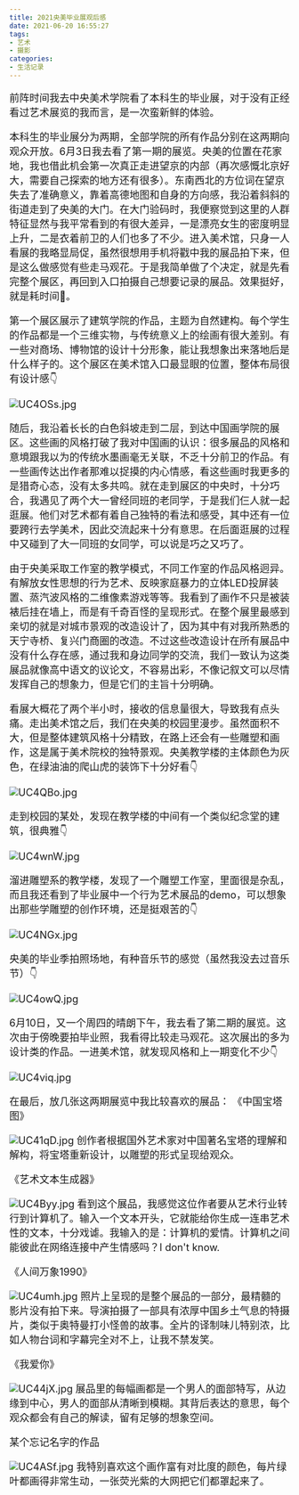 ```yaml
---
title: 2021央美毕业展观后感
date: 2021-06-20 16:55:27
tags:
- 艺术
- 摄影
categories:
- 生活记录
---
```


<font size=4>

前阵时间我去中央美术学院看了本科生的毕业展，对于没有正经看过艺术展览的我而言，是一次蛮新鲜的体验。

本科生的毕业展分为两期，全部学院的所有作品分别在这两期向观众开放。6月3日我去看了第一期的展览。央美的位置在花家地，我也借此机会第一次真正走进望京的内部（再次感慨北京好大，需要自己探索的地方还有很多）。东南西北的方位词在望京失去了准确意义，靠着高德地图和自身的方向感，我沿着斜斜的街道走到了央美的大门。在大门验码时，我便察觉到这里的人群特征显然与我平常看到的有很大差异，一是漂亮女生的密度明显上升，二是衣着前卫的人们也多了不少。进入美术馆，只身一人看展的我略显局促，虽然很想用手机将戳中我的展品拍下来，但是这么做感觉有些走马观花。于是我简单做了个决定，就是先看完整个展区，再回到入口拍摄自己想要记录的展品。效果挺好，就是耗时间🤣。

第一个展区展示了建筑学院的作品，主题为自然建构。每个学生的作品都是一个三维实物，与传统意义上的绘画有很大差别。有一些对商场、博物馆的设计十分形象，能让我想象出来落地后是什么样子的。这个展区在美术馆入口最显眼的位置，整体布局很有设计感👇
<!-- {% asset_img pic1.jpg %} -->
![UC4OSs.jpg](https://m1.im5i.com/2022/07/30/UC4OSs.jpg)

随后，我沿着长长的白色斜坡走到二层，到达中国画学院的展区。这些画的风格打破了我对中国画的认识：很多展品的风格和意境跟我以为的传统水墨画毫无关联，不乏十分前卫的作品。有一些画传达出作者那难以捉摸的内心情感，看这些画时我更多的是猎奇心态，没有太多共鸣。就在走到展区的中央时，十分巧合，我遇见了两个大一曾经同班的老同学，于是我们仨人就一起逛展。他们对艺术都有着自己独特的看法和感受，其中还有一位要跨行去学美术，因此交流起来十分有意思。在后面逛展的过程中又碰到了大一同班的女同学，可以说是巧之又巧了。

由于央美采取工作室的教学模式，不同工作室的作品风格迥异。有解放女性思想的行为艺术、反映家庭暴力的立体LED投屏装置、蒸汽波风格的二维像素游戏等等。我看到了画作不只是被装裱后挂在墙上，而是有千奇百怪的呈现形式。在整个展里最感到亲切的就是对城市景观的改造设计了，因为其中有对我所熟悉的天宁寺桥、复兴门商圈的改造。不过这些改造设计在所有展品中没有什么存在感，通过我和身边同学的交流，我们一致认为这类展品就像高中语文的议论文，不容易出彩，不像记叙文可以尽情发挥自己的想象力，但是它们的主旨十分明确。

看展大概花了两个半小时，接收的信息量很大，导致我有点头痛。走出美术馆之后，我们在央美的校园里漫步。虽然面积不大，但是整体建筑风格十分精致，在路上还会有一些雕塑和画作，这是属于美术院校的独特景观。央美教学楼的主体颜色为灰色，在绿油油的爬山虎的装饰下十分好看👇
<!-- {% asset_img pic2.jpg %} -->
![UC4QBo.jpg](https://m1.im5i.com/2022/07/30/UC4QBo.jpg)

走到校园的某处，发现在教学楼的中间有一个类似纪念堂的建筑，很典雅👇
<!-- {% asset_img pic3.jpg %} -->
![UC4wnW.jpg](https://m1.im5i.com/2022/07/30/UC4wnW.jpg)

溜进雕塑系的教学楼，发现了一个雕塑工作室，里面很是杂乱，而且我还看到了毕业展中一个行为艺术展品的demo，可以想象出那些学雕塑的创作环境，还是挺艰苦的👇
<!-- {% asset_img pic4.jpg %} -->
![UC4NGx.jpg](https://m1.im5i.com/2022/07/30/UC4NGx.jpg)

央美的毕业季拍照场地，有种音乐节的感觉（虽然我没去过音乐节）👇
<!-- {% asset_img pic5.jpg %} -->
![UC4owQ.jpg](https://m1.im5i.com/2022/07/30/UC4owQ.jpg)

6月10日，又一个周四的晴朗下午，我去看了第二期的展览。这次由于傍晚要拍毕业照，我看得比较走马观花。这次展出的多为设计类的作品。一进美术馆，就发现风格和上一期变化不少👇
<!-- {% asset_img pic6.jpg %} -->
![UC4viq.jpg](https://m1.im5i.com/2022/07/30/UC4viq.jpg)

在最后，放几张这两期展览中我比较喜欢的展品：
《中国宝塔图》
<!-- {% asset_img pic7.jpg %} -->
![UC41qD.jpg](https://m1.im5i.com/2022/07/30/UC41qD.jpg) 创作者根据国外艺术家对中国著名宝塔的理解和解构，将宝塔重新设计，以雕塑的形式呈现给观众。

《艺术文本生成器》
<!-- {% asset_img pic8.jpg %} -->
![UC4Byy.jpg](https://m1.im5i.com/2022/07/30/UC4Byy.jpg) 看到这个展品，我感觉这位作者要从艺术行业转行到计算机了。输入一个文本开头，它就能给你生成一连串艺术性的文本，十分戏谑。我输入的是：计算机的爱情。计算机之间能彼此在网络连接中产生情感吗？I don't know.

《人间万象1990》
<!-- {% asset_img pic9.jpg %} -->
![UC4umh.jpg](https://m1.im5i.com/2022/07/30/UC4umh.jpg) 照片上呈现的是整个展品的一部分，最精髓的影片没有拍下来。导演拍摄了一部具有浓厚中国乡土气息的特摄片，类似于奥特曼打小怪兽的故事。全片的译制味儿特别浓，比如人物台词和字幕完全对不上，让我不禁发笑。

《我爱你》
<!-- {% asset_img pic10.jpg %} -->
![UC44jX.jpg](https://m1.im5i.com/2022/07/30/UC44jX.jpg) 展品里的每幅画都是一个男人的面部特写，从边缘到中心，男人的面部从清晰到模糊。其背后表达的意思，每个观众都会有自己的解读，留有足够的想象空间。

某个忘记名字的作品
<!-- {% asset_img pic11.jpg %} -->
![UC4ASf.jpg](https://m1.im5i.com/2022/07/30/UC4ASf.jpg) 我特别喜欢这个画作富有对比度的颜色，每片绿叶都画得非常生动，一张荧光紫的大网把它们都罩起来了。

</font>